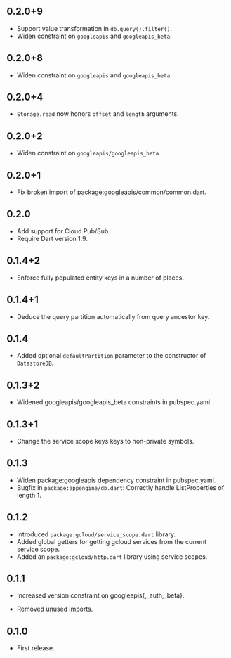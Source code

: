 ## 0.2.0+9

* Support value transformation in `db.query().filter()`.
* Widen constraint on `googleapis` and `googleapis_beta`.

## 0.2.0+8

* Widen constraint on `googleapis` and `googleapis_beta`.

## 0.2.0+4

* `Storage.read` now honors `offset` and `length` arguments.

## 0.2.0+2

* Widen constraint on `googleapis/googleapis_beta`

## 0.2.0+1

* Fix broken import of package:googleapis/common/common.dart.

## 0.2.0

* Add support for Cloud Pub/Sub.
* Require Dart version 1.9.

## 0.1.4+2

* Enforce fully populated entity keys in a number of places.

## 0.1.4+1

* Deduce the query partition automatically from query ancestor key.

## 0.1.4

* Added optional `defaultPartition` parameter to the constructor of
  `DatastoreDB`.

## 0.1.3+2

* Widened googleapis/googleapis_beta constraints in pubspec.yaml.

## 0.1.3+1

* Change the service scope keys keys to non-private symbols.

## 0.1.3

* Widen package:googleapis dependency constraint in pubspec.yaml.
* Bugfix in `package:appengine/db.dart`: Correctly handle ListProperties
of length 1.

## 0.1.2

* Introduced `package:gcloud/service_scope.dart` library.
* Added global getters for getting gcloud services from the current service
scope.
* Added an `package:gcloud/http.dart` library using service scopes.

## 0.1.1

* Increased version constraint on googleapis{,_auth,_beta}.

* Removed unused imports.

## 0.1.0

* First release.
